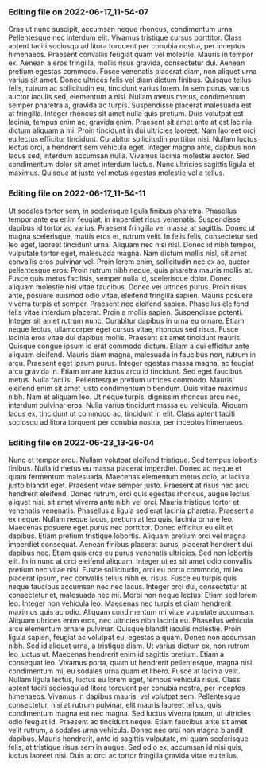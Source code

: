 

### Editing file on 2022-06-17_11-54-07

Cras ut nunc suscipit, accumsan neque rhoncus, condimentum urna. Pellentesque nec interdum elit. Vivamus tristique cursus porttitor. Class aptent taciti sociosqu ad litora torquent per conubia nostra, per inceptos himenaeos. Praesent convallis feugiat quam vel molestie. Mauris in tempor ex. Aenean a eros fringilla, mollis risus gravida, consectetur dui. Aenean pretium egestas commodo. Fusce venenatis placerat diam, non aliquet urna varius sit amet. Donec ultrices felis vel diam dictum finibus. Quisque tellus felis, rutrum ac sollicitudin eu, tincidunt varius lorem.
In sem purus, varius auctor iaculis sed, elementum a nisl. Nullam metus metus, condimentum semper pharetra a, gravida ac turpis. Suspendisse placerat malesuada est at fringilla. Integer rhoncus sit amet nulla quis pretium. Duis volutpat est lacinia, tempus enim ac, gravida enim. Praesent sit amet ante at est lacinia dictum aliquam a mi. Proin tincidunt in dui ultricies laoreet. Nam laoreet orci eu lectus efficitur tincidunt. Curabitur sollicitudin porttitor nisi. Nullam luctus lectus orci, a hendrerit sem vehicula eget. Integer magna ante, dapibus non lacus sed, interdum accumsan nulla. Vivamus lacinia molestie auctor. Sed condimentum dolor sit amet interdum luctus. Nunc ultricies sagittis ligula et maximus. Quisque at justo vel metus egestas molestie vel a tellus.




### Editing file on 2022-06-17_11-54-11

Ut sodales tortor sem, in scelerisque ligula finibus pharetra. Phasellus tempor ante eu enim feugiat, in imperdiet risus venenatis. Suspendisse dapibus id tortor ac varius. Praesent fringilla vel massa at sagittis. Donec ut magna scelerisque, mattis eros et, rutrum velit. In felis felis, consectetur sed leo eget, laoreet tincidunt urna. Aliquam nec nisi nisl.
Donec id nibh tempor, vulputate tortor eget, malesuada magna. Nam dictum mollis nisl, sit amet convallis eros pulvinar vel. Proin lorem enim, sollicitudin nec ex ac, auctor pellentesque eros. Proin rutrum nibh neque, quis pharetra mauris mollis at. Fusce quis metus facilisis, semper nulla id, scelerisque dolor. Donec aliquam molestie nisl vitae faucibus. Donec vel ultrices purus. Proin risus ante, posuere euismod odio vitae, eleifend fringilla sapien. Mauris posuere viverra turpis et semper. Praesent nec eleifend sapien. Phasellus eleifend felis vitae interdum placerat. Proin a mollis sapien. Suspendisse potenti. Integer sit amet rutrum nunc.
Curabitur dapibus in urna eu ornare. Etiam neque lectus, ullamcorper eget cursus vitae, rhoncus sed risus. Fusce lacinia eros vitae dui dapibus mollis. Praesent sit amet tincidunt mauris. Quisque congue ipsum id erat commodo dictum. Etiam a dui efficitur ante aliquam eleifend. Mauris diam magna, malesuada in faucibus non, rutrum in arcu. Praesent eget ipsum purus.
Integer egestas massa magna, ac feugiat arcu gravida in. Etiam ornare luctus arcu id tincidunt. Sed eget faucibus metus. Nulla facilisi. Pellentesque pretium ultrices commodo. Mauris eleifend enim sit amet justo condimentum bibendum. Duis vitae maximus nibh. Nam et aliquam leo. Ut neque turpis, dignissim rhoncus arcu nec, interdum pulvinar eros. Nulla varius tincidunt massa eu vehicula. Aliquam lacus ex, tincidunt ut commodo ac, tincidunt in elit. Class aptent taciti sociosqu ad litora torquent per conubia nostra, per inceptos himenaeos.




### Editing file on 2022-06-23_13-26-04

Nunc et tempor arcu. Nullam volutpat eleifend tristique. Sed tempus lobortis finibus. Nulla id metus eu massa placerat imperdiet. Donec ac neque et quam fermentum malesuada. Maecenas elementum metus odio, at lacinia justo blandit eget. Praesent vitae semper justo. Praesent at risus nec arcu hendrerit eleifend. Donec rutrum, orci quis egestas rhoncus, augue lectus aliquet nisi, sit amet viverra ante nibh vel orci. Mauris tristique tortor et venenatis venenatis. Phasellus a ligula sed erat lacinia pharetra. Praesent a ex neque. Nullam neque lacus, pretium at leo quis, lacinia ornare leo. Maecenas posuere eget purus nec porttitor.
Donec efficitur eu elit et dapibus. Etiam pretium tristique lobortis. Aliquam pretium orci vel magna imperdiet consequat. Aenean finibus placerat purus, placerat hendrerit dui dapibus nec. Etiam quis eros eu purus venenatis ultricies. Sed non lobortis elit. In in nunc at orci eleifend aliquam. Integer ut ex sit amet odio convallis pretium nec vitae nisi. Fusce sollicitudin, orci eu porta commodo, mi leo placerat ipsum, nec convallis tellus nibh eu risus. Fusce eu turpis quis neque faucibus accumsan nec nec lacus. Integer orci dui, consectetur at consectetur et, malesuada nec mi. Morbi non neque lectus. Etiam sed lorem leo. Integer non vehicula leo. Maecenas nec turpis et diam hendrerit maximus quis ac odio.
Aliquam condimentum mi vitae vulputate accumsan. Aliquam ultrices enim eros, nec ultricies nibh lacinia eu. Phasellus vehicula arcu elementum ornare pulvinar. Quisque blandit iaculis molestie. Proin ligula sapien, feugiat ac volutpat eu, egestas a quam. Donec non accumsan nibh. Sed id aliquet urna, a tristique diam. Ut varius dictum ex, non rutrum leo luctus ut. Maecenas hendrerit enim id sagittis pretium. Etiam a consequat leo. Vivamus porta, quam ut hendrerit pellentesque, magna nisl condimentum mi, eu sodales urna quam et libero. Fusce at lacinia velit. Nullam ligula lectus, luctus eu lorem eget, tempus vehicula risus. Class aptent taciti sociosqu ad litora torquent per conubia nostra, per inceptos himenaeos.
Vivamus in dapibus mauris, vel volutpat sem. Pellentesque consectetur, nisi at rutrum pulvinar, elit mauris laoreet tellus, quis condimentum magna est nec magna. Sed luctus viverra ipsum, ut ultricies odio feugiat id. Praesent ac tincidunt neque. Etiam faucibus ante sit amet velit rutrum, a sodales urna vehicula. Donec nec orci non magna blandit dapibus. Mauris hendrerit, ante id sagittis vulputate, mi quam scelerisque felis, at tristique risus sem in augue. Sed odio ex, accumsan id nisi quis, luctus laoreet nisi. Duis at orci ac tortor fringilla gravida vitae eu tellus.


